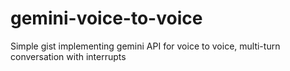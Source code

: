 # gemini-voice-to-voice
Simple gist implementing gemini API for voice to voice, multi-turn conversation with interrupts
